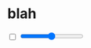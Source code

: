 # blah

<input type="checkbox" :checked="state.toggle" readonly>
<input type="range" min="0" max="10" :value="state.range" step="0.0001" @input="updateRange">

<div :style="ballStyles"></div>

<script>
import { fromEvent, Observable, from, pipe } from 'rxjs'
import { tap, map, mergeWith } from 'rxjs/operators'
import { createPlayer } from '../lib/player-ui'

// const { pipe, pipeFromArray, map, from, Observable } = InTween

export default {
  name: 'Test',
  data: () => ({
    state: {}
  }),
  mounted(){
    const tween = new InTween.Tween({
      x: 300,
      y: 300,
      range: 0,
      toggle: false
    })
    .by('3s', {
      x: 500,
      range: 1,
      toggle: true
    }, 'quadInOut')
    .to({
      x: 300,
      range: 4
    }, { easing: InTween.Easing.makeElasticOut(0.7, 0.5) })

    const meddle = this.meddle = new InTween.Meddle(tween, { easing: 'quadInOut' })

    const player = new InTween.Player(tween.duration)

    const subscription = player.pipe(
      InTween.spreadAssign(
        tween
        , pipe(
          meddle
          // , tap(console.log)
        )
      )
    ).subscribe(state => {
      this.state = state
    }, console.error)

    const sub = fromEvent(window, 'click').pipe(
      map(e => ({ x: e.pageX, y: e.pageY }))
      , InTween.Smoothen({
        duration: 1000,
        easing: 'quintInOut'
      }, () => this.state)
    ).subscribe((state) => {
      // console.log(state)
      meddle.set(state)
    })

    this.$on('hook:beforeDestroy', () => {
      sub.unsubscribe()
      subscription.unsubscribe()
      player.destroy()
    })

    // for more information about creating a "player", see the player tutorial
    createPlayer( this.$el, player )
  }
  , computed: {
    ballStyles(){
      const { x, y } = this.state
      return {
        position: 'absolute',
        top: '0',
        left: '0',
        background: 'tomato',
        width: '30px',
        height: '30px',
        borderRadius: '50%',
        zIndex: 100,
        transform: `translate(${x}px, ${y}px)`
      }
    }
  }
  , methods: {
    updateRange(e){
      this.meddle.set({ range: e.target.value })
    }
  }
}

</script>
